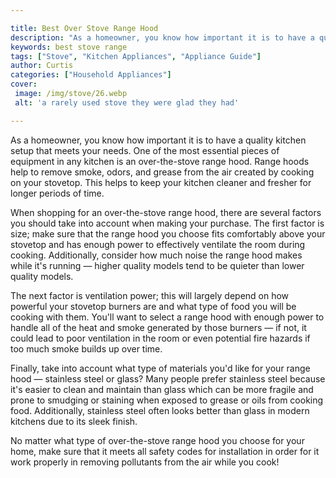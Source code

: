```yaml
---

title: Best Over Stove Range Hood
description: "As a homeowner, you know how important it is to have a quality kitchen setup that meets your needs. One of the most essential piec...scroll on and keep learning"
keywords: best stove range
tags: ["Stove", "Kitchen Appliances", "Appliance Guide"]
author: Curtis
categories: ["Household Appliances"]
cover: 
 image: /img/stove/26.webp
 alt: 'a rarely used stove they were glad they had'

---
```


As a homeowner, you know how important it is to have a quality kitchen setup that meets your needs. One of the most essential pieces of equipment in any kitchen is an over-the-stove range hood. Range hoods help to remove smoke, odors, and grease from the air created by cooking on your stovetop. This helps to keep your kitchen cleaner and fresher for longer periods of time. 

When shopping for an over-the-stove range hood, there are several factors you should take into account when making your purchase. The first factor is size; make sure that the range hood you choose fits comfortably above your stovetop and has enough power to effectively ventilate the room during cooking. Additionally, consider how much noise the range hood makes while it's running — higher quality models tend to be quieter than lower quality models. 

The next factor is ventilation power; this will largely depend on how powerful your stovetop burners are and what type of food you will be cooking with them. You'll want to select a range hood with enough power to handle all of the heat and smoke generated by those burners — if not, it could lead to poor ventilation in the room or even potential fire hazards if too much smoke builds up over time. 

Finally, take into account what type of materials you'd like for your range hood — stainless steel or glass? Many people prefer stainless steel because it's easier to clean and maintain than glass which can be more fragile and prone to smudging or staining when exposed to grease or oils from cooking food. Additionally, stainless steel often looks better than glass in modern kitchens due to its sleek finish. 

No matter what type of over-the-stove range hood you choose for your home, make sure that it meets all safety codes for installation in order for it work properly in removing pollutants from the air while you cook!
